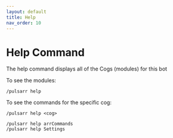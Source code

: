 ```yaml
---
layout: default
title: Help
nav_order: 10
---
```


# Help Command

The help command displays all of the Cogs (modules) for this bot

To see the modules:

```shell
/pulsarr help
```

To see the commands for the specific cog:

```shell
/pulsarr help <cog>
```

```shell
/pulsarr help arrCommands
/pulsarr help Settings
```